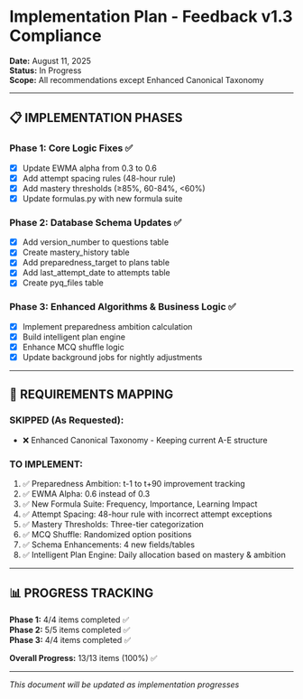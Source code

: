 # Implementation Plan - Feedback v1.3 Compliance

**Date:** August 11, 2025  
**Status:** In Progress  
**Scope:** All recommendations except Enhanced Canonical Taxonomy

---

## 📋 **IMPLEMENTATION PHASES**

### **Phase 1: Core Logic Fixes** ✅
- [x] Update EWMA alpha from 0.3 to 0.6
- [x] Add attempt spacing rules (48-hour rule)
- [x] Add mastery thresholds (≥85%, 60-84%, <60%)
- [x] Update formulas.py with new formula suite

### **Phase 2: Database Schema Updates** ✅
- [x] Add version_number to questions table
- [x] Create mastery_history table
- [x] Add preparedness_target to plans table
- [x] Add last_attempt_date to attempts table
- [x] Create pyq_files table

### **Phase 3: Enhanced Algorithms & Business Logic** ✅
- [x] Implement preparedness ambition calculation
- [x] Build intelligent plan engine
- [x] Enhance MCQ shuffle logic
- [x] Update background jobs for nightly adjustments

---

## 🎯 **REQUIREMENTS MAPPING**

### **SKIPPED (As Requested):**
- ❌ Enhanced Canonical Taxonomy - Keeping current A-E structure

### **TO IMPLEMENT:**
1. ✅ Preparedness Ambition: t-1 to t+90 improvement tracking
2. ✅ EWMA Alpha: 0.6 instead of 0.3
3. ✅ New Formula Suite: Frequency, Importance, Learning Impact
4. ✅ Attempt Spacing: 48-hour rule with incorrect attempt exceptions
5. ✅ Mastery Thresholds: Three-tier categorization
6. ✅ MCQ Shuffle: Randomized option positions
7. ✅ Schema Enhancements: 4 new fields/tables
8. ✅ Intelligent Plan Engine: Daily allocation based on mastery & ambition

---

## 📊 **PROGRESS TRACKING**

**Phase 1:** 4/4 items completed ✅  
**Phase 2:** 5/5 items completed ✅  
**Phase 3:** 4/4 items completed ✅  

**Overall Progress:** 13/13 items (100%) ✅

---

*This document will be updated as implementation progresses*